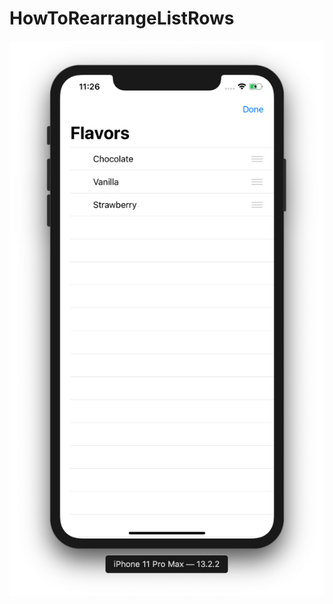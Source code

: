 # HowToRearrangeListRows

![](https://github.com/ram4ik/HowToRearrangeListRows/blob/master/HowToRearrangeListRows/Assets.xcassets/Screenshot%202019-11-27%20at%2023.26.59.imageset/Screenshot%202019-11-27%20at%2023.26.59.png)
